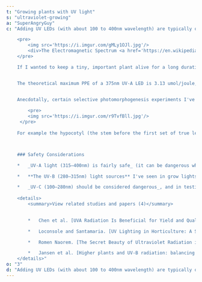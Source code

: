 ```yaml
---
t: "Growing plants with UV light"
s: "ultraviolet-growing"
a: "SuperAngryGuy"
c: "Adding UV LEDs (with about 100 to 400nm wavelength) are typically only used for light sensitive protein reactions effects, **not as photosynthesis drivers per se**. The pure UV-A grows I've done did result in slow grow and stunted plants. 

    <pre>
        <img src='https://i.imgur.com/gMLy1OJl.jpg'/>
        <div>The Electromagnetic Spectrum <a href='https://en.wikipedia.org/wiki/Electromagnetic_radiation#/media/File:EM_spectrumrevised.png'>(source)</a></div>
    </pre>

    If I wanted to keep a tiny, important plant alive for a long duration I would be using pure UV-A. But, _the effects of UV-A on a plant can be unpredictable_ and needs to be tested by cultivar. The main UV light sensitive protein known about currently is the UVR8 protein which is a 280-315nm UV-B receptor, not a UV-A receptor.


    The theoretical maximum PPE of a 375nm UV-A LED is 3.13 umol/joule, and the relative low photosynthesis rate is going to make them a no-go in LED lighting except for photomorphogenesis effects. Making red lettuce cultivars more red by increasing anthocyanin production, or trying to increase trichome and cannabinoid production in cannabis plants, may be reasons to use UV light.


    Anecdotally, certain selective photomorphogenesis experiments I've done with UVA compared to blue leads me to believe that **there may be at least one unknown UVA light sensitive protein either as a primary receptor**, or my SWAG (scientific wild-ass guess) is a UVA light sensitive protein that can express itself differently in different plant parts, affecting the protein phototropin/cryptochrome signal transduction pathways locally. 
    
        <pre>
        <img src='https://i.imgur.com/r9TvfBll.jpg'/>
     </pre>
    
    For example the hypocotyl (the stem before the first set of true leaves) can react much differently than the epicotyl (the stem after the first set of true leaves) in some plants like pole beans in my 470nm vs 405nm experiments.



    ### Safety Considerations

    *   _UV-A light (315–400nm) is fairly safe_ (it can be dangerous when you stick your eye close to a light source that appears dim yet has a high radiant flux) and at the time of this writing, only UV-A LEDs are used in LED grow lights if UV light is used.

    *   **The UV-B (280–315nm) light sources** I've seen in grow lights are still tube based because UV-B LEDs are still inefficient (5-10% range).

    *   _UV-C (100–280nm) should be considered dangerous_, and in testing I have damaged a number of plants with higher amounts of UV-C.
    
    <details>
        <summary>View related studies and papers (4)</summary>
    

        *   Chen et al. [UVA Radiation Is Beneficial for Yield and Quality of Indoor Cultivated Lettuce](https://www.frontiersin.org/articles/10.3389/fpls.2019.01563/full)

        *   Loconsole and Santamaria. [UV Lighting in Horticulture: A Sustainable Tool for Improving Production Quality and Food Safety](https://www.researchgate.net/publication/348591781_UV_Lighting_in_Horticulture_A_Sustainable_Tool_for_Improving_Production_Quality_and_Food_Safety)

        *   Romen Naorem. [The Secret Beauty of Ultraviolet Radiation in Plants](https://www.researchgate.net/profile/Romen-Naorem/publication/303989688_The_Secret_Beauty_of_Ultraviolet_Radiation_in_Plants/links/5761eb0208aeeada5bc5033a/The-Secret-Beauty-of-Ultraviolet-Radiation-in-Plants.pdf)

        *   Jansen et al. [Higher plants and UV-B radiation: balancing damage, repair and acclimation](https://www.sciencedirect.com/science/article/pii/S1360138598012151?casa_token=yDXAFPKqbcUAAAAA:7sM5p_1Sm4gza7fgszCOFUHorQmGyyqZsKUiC2edeunkgm9wQNxWdaxRUb94nCckY3naOZSLx3s)
    </details>"
o: "3"
d: "Adding UV LEDs (with about 100 to 400nm wavelength) are typically only used for light sensitive protein reactions effects, not as photosynthesis drivers per se. The pure UV-A grows I've done did result in slow grow and stunted plants."
---
```



